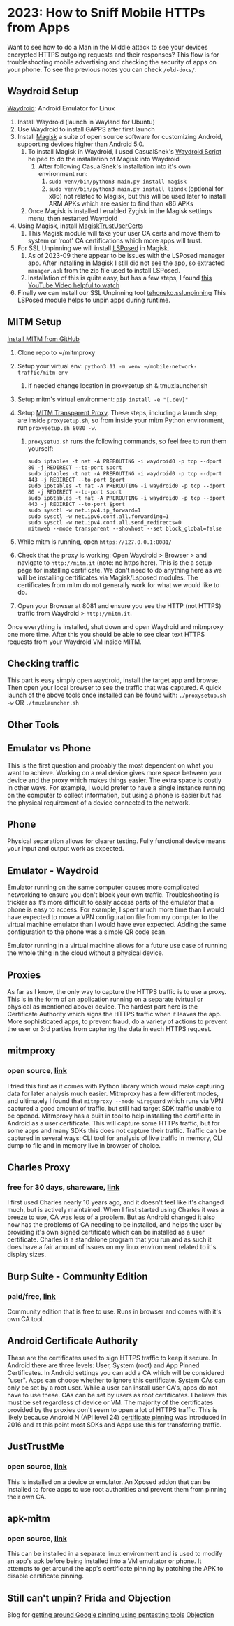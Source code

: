 
# 2023: How to Sniff Mobile HTTPs from Apps

Want to see how to do a Man in the Middle attack to see your devices encrypted HTTPS outgoing requests and their responses? This flow is for troubleshooting mobile advertising and checking the security of apps on your phone. To see the previous notes you can check `/old-docs/`.

## Waydroid Setup

[Waydroid](https://docs.waydro.id/usage/install-on-desktops): Android Emulator for Linux

1. Install Waydroid (launch in Wayland for Ubuntu)
2. Use Waydroid to install GAPPS after first launch
3. Install [Magisk](https://github.com/topjohnwu/Magisk) a suite of open source software for customizing Android, supporting devices higher than Android 5.0.
   1. To install Magisk in Waydroid, I used CasualSnek's [Waydroid Script](https://github.com/casualsnek/waydroid_script) helped to do the installation of Magisk into Waydroid
      1. After following CasualSnek's installation into it's own environment run:
         1. `sudo venv/bin/python3 main.py install magisk`
         2. `sudo venv/bin/python3 main.py install libndk` (optional for x86) not related to Magisk, but this will be used later to install ARM APKs which are easier to find than x86 APKs
   2. Once Magisk is installed I enabled Zygisk in the Magisk settings menu, then restarted Wayrdoid
4. Using Magisk, install [MagiskTrustUserCerts](https://github.com/NVISOsecurity/MagiskTrustUserCerts)
   1. This Magisk module will take your user CA certs and move them to system or 'root' CA certifications which more apps will trust.
5. For SSL Unpinning we will install [LSPosed](https://github.com/LSPosed/LSPosed) in Magisk.
   1. As of 2023-09 there appear to be issues with the LSPosed manager app. After installing in Magisk I still did not see the app, so extracted `manager.apk` from the zip file used to install LSPosed.
   2. Installation of this is quite easy, but has a few steps, I found [this YouTube Video helpful to watch](https://www.youtube.com/watch?v=BT77z5HPZ6k)
6. Finally we can install our SSL Unpinning tool [tehcneko.sslunpinning](https://github.com/Xposed-Modules-Repo/io.github.tehcneko.sslunpinning) This LSPosed module helps to unpin apps during runtime.

## MITM Setup

[Install MITM from GitHub](https://github.com/mitmproxy/mitmproxy/blob/main/CONTRIBUTING.md)

1. Clone repo to ~/mitmproxy
2. Setup your virtual env: `python3.11 -m venv ~/mobile-network-traffic/mitm-env`
   1. if needed change location in proxysetup.sh & tmuxlauncher.sh
3. Setup mitm's virtual environment: `pip install -e "[.dev]"`
4. Setup [MITM Transparent Proxy](https://docs.mitmproxy.org/stable/howto-transparent/). These steps, including a launch step, are inside `proxysetup.sh`, so from inside your mitm Python environment, run `proxysetup.sh 8080 -w`.
   1. `proxysetup.sh` runs the following commands, so feel free to run them yourself:

         ```#!/bin/bash
         sudo iptables -t nat -A PREROUTING -i waydroid0 -p tcp --dport 80 -j REDIRECT --to-port $port
         sudo iptables -t nat -A PREROUTING -i waydroid0 -p tcp --dport 443 -j REDIRECT --to-port $port
         sudo ip6tables -t nat -A PREROUTING -i waydroid0 -p tcp --dport 80 -j REDIRECT --to-port $port
         sudo ip6tables -t nat -A PREROUTING -i waydroid0 -p tcp --dport 443 -j REDIRECT --to-port $port
         sudo sysctl -w net.ipv4.ip_forward=1
         sudo sysctl -w net.ipv6.conf.all.forwarding=1
         sudo sysctl -w net.ipv4.conf.all.send_redirects=0
         mitmweb --mode transparent --showhost --set block_global=false
         ```

5. While mitm is running, open `https://127.0.0.1:8081/`
6. Check that the proxy is working: Open Waydroid > Browser > and navigate to `http://mitm.it` (note: no https here). This is the a setup page for installing certificate. We don't need to do anything here as we will be installing certificates via Magisk/Lsposed modules. The certificates from mitm do not generally work for what we would like to do.
7. Open your Browser at 8081 and ensure you see the HTTP (not HTTPS) traffic from Waydroid > `http://mitm.it`.

Once everything is installed, shut down and open Waydroid and mitmproxy one more time. After this you should be able to see clear text HTTPS requests from your Waydroid VM inside MITM.

## Checking traffic

This part is easy simply open waydroid, install the target app and browse. Then open your local browser to see the traffic that was captured. A quick launch of the above tools once installed can be found with:
`./proxysetup.sh -w`
OR
`./tmuxlauncher.sh`

## Other Tools

## Emulator vs Phone

This is the first question and probably the most dependent on what you want to achieve. Working on a real device gives more space between your device and the proxy which makes things easier. The extra space is costly in other ways. For example, I would prefer to have a single instance running on the computer to collect information, but using a phone is easier but has the physical requirement of a device connected to the network.

## Phone

Physical separation allows for clearer testing. Fully functional device means your input and output work as expected.

## Emulator - Waydroid

Emulator running on the same computer causes more complicated networking to ensure you don't block your own traffic. Troubleshooting is trickier as it's more difficult to easily access parts of the emulator that a phone is easy to access. For example, I spent much more time than I would have expected to move a VPN configuration file from my computer to the virtual machine emulator than I would have ever expected. Adding the same configuration to the phone was a simple QR code scan.

Emulator running in a virtual machine allows for a future use case of running the whole thing in the cloud without a physical device.

## Proxies

As far as I know, the only way to capture the HTTPS traffic is to use a proxy. This is in the form of an application running on a separate (virtual or physical as mentioned above) device. The hardest part here is the Certificate Authority which signs the HTTPS traffic when it leaves the app. More sophisticated apps, to prevent fraud, do a variety of actions to prevent the user or 3rd parties from capturing the data in each HTTPS request.

## mitmproxy

### open source, [link]('https://github.com/mitmproxy/mitmproxy/')

I tried this first as it comes with Python library which would make capturing data for later analysis much easier. Mitmproxy has a few different modes, and ultimately I found that `mitmproxy --mode wireguard` which runs via VPN captured a good amount of traffic, but still had target SDK traffic unable to be opened. Mitmproxy has a built in tool to help installing the certificate in Android as a user certificate. This will capture some HTTPs traffic, but for some apps and many SDKs this does not capture their traffic. Traffic can be captured in several ways: CLI tool for analysis of live traffic in memory, CLI dump to file and in memory live in browser of choice.

## Charles Proxy

### free for 30 days, shareware, [link]('https://www.charlesproxy.com/')

I first used Charles nearly 10 years ago, and it doesn't feel like it's changed much, but is actively maintained. When I first started using Charles it was a breeze to use, CA was less of a problem. But as Android changed it also now has the problems of CA needing to be installed, and helps the user by providing it's own signed certificate which can be installed as a user certificate. Charles is a standalone program that you run and as such it does have a fair amount of issues on my linux environment related to it's display sizes.

## Burp Suite - Community Edition

### paid/free, [link]('https://portswigger.net/burp/communitydownload')

Community edition that is free to use. Runs in browser and comes with it's own CA tool.

## Android Certificate Authority

These are the certificates used to sign HTTPS traffic to keep it secure. In Android there are three levels: User, System (root) and App Pinned Certificates. In Android settings you can add a CA which will be considered "user". Apps can choose whether to ignore this certificate. System CAs can only be set by a root user. While a user can install user CA's, apps do not have to use these. CAs can be set by users as root certificates. I believe this must be set regardless of device or VM. The majority of the certificates provided by the proxies don't seem to open a lot of HTTPS traffic. This is likely because Android N (API level 24) [certificate pinning]('https://developer.android.com/training/articles/security-config.html#CertificatePinning') was introduced in 2016 and at this point most SDKs and Apps use this for transferring traffic.

## JustTrustMe

### open source, [link]('https://github.com/Fuzion24/JustTrustMe')

This is installed on a device or emulator. An Xposed addon that can be installed to force apps to use root authorities and prevent them from pinning their own CA.

## apk-mitm

### open source, [link]('https://github.com/shroudedcode/apk-mitm')

This can be installed in a separate linux environment and is used to modify an app's apk before being installed into a VM emultator or phone. It attempts to get around the app's certificate pinning by patching the APK to disable certificate pinning.

## Still can't unpin? Frida and Objection

Blog for [getting around Google pinning using pentesting tools](https://blog.nviso.eu/2019/04/02/circumventing-ssl-pinning-in-obfuscated-apps-with-okhttp/)
[Objection](https://github.com/sensepost/objection)
